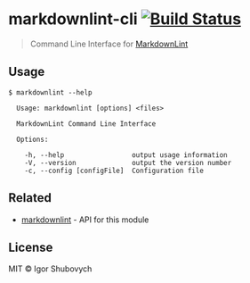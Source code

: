 # markdownlint-cli [![Build Status][travis-badge]][travis-url]

> Command Line Interface for [MarkdownLint](https://github.com/DavidAnson/markdownlint)

## Usage

```
$ markdownlint --help

  Usage: markdownlint [options] <files>

  MarkdownLint Command Line Interface

  Options:

    -h, --help                 output usage information
    -V, --version              output the version number
    -c, --config [configFile]  Configuration file
```

## Related

- [markdownlint](https://github.com/DavidAnson/markdownlint) - API for this module

## License

MIT © Igor Shubovych

[travis-badge]: https://travis-ci.org/igorshubovych/markdownlint-cli.svg?branch=master
[travis-url]: https://travis-ci.org/igorshubovych/markdownlint-cli